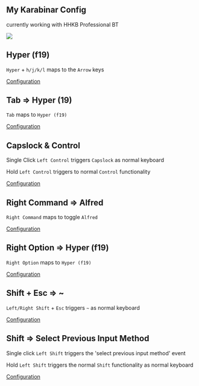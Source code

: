 ## My Karabinar Config

currently working with HHKB Professional BT

![](https://github.com/yqlbu/karabinar/blob/master/hhkb.jpg?raw=true)

## Hyper (f19)

`Hyper` + `h/j/k/l` maps to the `Arrow` keys

[Configuration](https://github.com/yqlbu/karabinar/blob/master/assets/complex_modifications/f19.json)

## Tab => Hyper (19)

`Tab` maps to `Hyper (f19)`

[Configuration]()

## Capslock & Control

Single Click `Left Control` triggers `Capslock` as normal keyboard

Hold `Left Control` triggers to normal `Control` functionality

[Configuration](https://github.com/yqlbu/karabinar/blob/master/assets/complex_modifications/capslock_control.json)

## Right Command => Alfred

`Right Command` maps to toggle `Alfred`

[Configuration](https://github.com/yqlbu/karabinar/blob/master/assets/complex_modifications/right_cmd_alfred.json)

## Right Option => Hyper (f19)

`Right Option` maps to `Hyper (f19)`

[Configuration](https://github.com/yqlbu/karabinar/blob/master/assets/complex_modifications/right_option_f19.json)

## Shift + Esc => ~

`Left/Right Shift` + `Esc` triggers `~` as normal keyboard

[Configuration](https://github.com/yqlbu/karabinar/blob/master/assets/complex_modifications/shift_esc.json)

## Shift => Select Previous Input Method

Single click `Left Shift` triggers the 'select previous input method' event

Hold `Left Shift` triggers the normal `Shift` functionality as normal keyboard

[Configuration](https://github.com/yqlbu/karabinar/blob/master/assets/complex_modifications/shift_input_switch.json)
